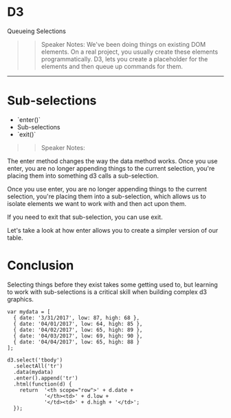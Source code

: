 <!-- .slide: data-state="title" -->
# D3 
Queueing Selections

>> Speaker Notes:
We've been doing things on existing DOM elements. On a real project, you usually create these elements programmatically.  D3, lets you create a placeholder for the elements and then queue up commands for them.

---

# Sub-selections

<ul>
	<li class="fragment">`enter()`</li>
	<li class="fragment">Sub-selections</li>
	<li class="fragment">`exit()`</li>
</ul>

>> Speaker Notes:

The enter method changes the way the data method works. Once you use enter, you are no longer appending things to the current selection, you're placing them into something d3 calls a sub-selection. 

Once you use enter, you are no longer appending things to the current selection, you're placing them into a sub-selection, which allows us to isolate elements we want to work with and then act upon them.

If you need to exit that sub-selection, you can use exit.

Let's take a look at how enter allows you to create a simpler version of our table.

# Conclusion
Selecting things before they exist takes some getting used to, but learning to work with sub-selections is a critical skill when building complex d3 graphics.

```
var mydata = [
  { date: '3/31/2017', low: 87, high: 68 }, 
  { date: '04/01/2017', low: 64, high: 85 }, 
  { date: '04/02/2017', low: 65, high: 89 }, 
  { date: '04/03/2017', low: 69, high: 90 }, 
  { date: '04/04/2017', low: 65, high: 88 }
];

d3.select('tbody')
  .selectAll('tr')
  .data(mydata)
  .enter().append('tr')
  .html(function(d) {
    return  '<th scope="row">' + d.date + 
            '</th><td>' + d.low + 
            '</td><td>' + d.high + '</td>';
  });
```